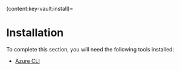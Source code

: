(content:key-vault:install)=
# Installation

To complete this section, you will need the following tools installed:

- [Azure CLI](https://docs.microsoft.com/en-us/cli/azure/install-azure-cli?view=azure-cli-latest)
